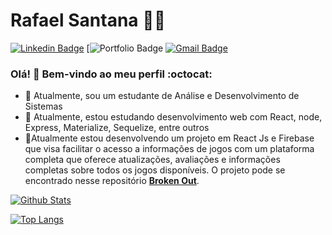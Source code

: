 # Rafael Santana :man_technologist:

[![Linkedin Badge](https://img.shields.io/badge/-LinkedIn-blue?style=flat-square&logo=Linkedin&logoColor=white&link=https://https://www.linkedin.com/in/rafael-santana-5876a117a/)](https://https://www.linkedin.com/in/rafael-santana-5876a117a/)
[![Portfolio Badge](https://img.shields.io/website?down_message=off&label=Portf%C3%B3lio&up_message=on&url=https%3A%2F%2Frafalmeida73.is-a.dev)
[![Gmail Badge](https://img.shields.io/badge/-Gmail-c14438?style=flat-square&logo=Gmail&logoColor=white&link=mailto:rafaelsantana7213@gmail.com)](mailto:rafaelsantana7213@gmail.com)


### Olá! 👋 Bem-vindo ao meu perfil :octocat:

- 🔭 Atualmente, sou um estudante de Análise e Desenvolvimento de Sistemas
- 🌱 Atualmente, estou estudando desenvolvimento web com React, node, Express, Materialize, Sequelize, entre outros
- 👯Atualmente estou desenvolvendo um projeto em React Js e Firebase que visa facilitar o acesso a informações de jogos com um plataforma completa que oferece atualizações, avaliações e informações completas sobre todos os jogos disponíveis. O projeto pode se encontrado nesse repositório [**Broken Out**](https://github.com/rafalmeida73/brokenOut).

[![Github Stats](https://github-readme-stats.vercel.app/api?username=rafalmeida73&hide=stars,issues&show_icons=true&theme=nord)](https://github.com/rafalmeida73)

[![Top Langs](https://github-readme-stats.vercel.app/api/top-langs/?username=rafalmeida73&layout=compact)](https://github.com/rafalmeida73)

